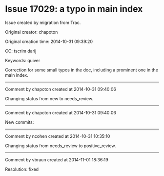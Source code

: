 # Issue 17029: a typo in main index

Issue created by migration from Trac.

Original creator: chapoton

Original creation time: 2014-10-31 09:39:20

CC:  tscrim darij

Keywords: quiver

Correction for some small typos in the doc, including a prominent one in the main index.


---

Comment by chapoton created at 2014-10-31 09:40:06

Changing status from new to needs_review.


---

Comment by chapoton created at 2014-10-31 09:40:06

New commits:


---

Comment by ncohen created at 2014-10-31 10:35:10

Changing status from needs_review to positive_review.


---

Comment by vbraun created at 2014-11-01 18:36:19

Resolution: fixed
